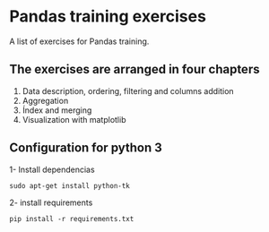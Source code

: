 # Pandas training exercises
A list of exercises for Pandas training.

## The exercises are arranged in four chapters

1. Data description, ordering, filtering and columns addition
2. Aggregation
3. Índex and merging
4. Visualization with matplotlib

## Configuration for python 3

1- Install dependencias
    
    sudo apt-get install python-tk

2- install requirements

    pip install -r requirements.txt
